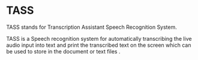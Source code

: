 # TASS
TASS stands for Transcription Assistant Speech Recognition System.

TASS is a Speech recognition system for automatically transcribing the live audio input into text and print the transcribed text on the screen which can be used to store in the document or text files . 
